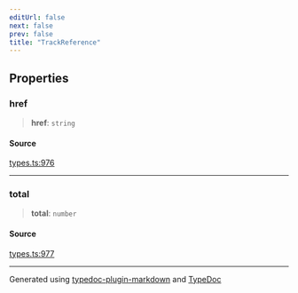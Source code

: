```yaml
---
editUrl: false
next: false
prev: false
title: "TrackReference"
---
```


## Properties

### href

> **href**: `string`

#### Source

[types.ts:976](https://github.com/fostertheweb/spotify-web-sdk/blob/e412602/src/types.ts#L976)

***

### total

> **total**: `number`

#### Source

[types.ts:977](https://github.com/fostertheweb/spotify-web-sdk/blob/e412602/src/types.ts#L977)

***

Generated using [typedoc-plugin-markdown](https://www.npmjs.com/package/typedoc-plugin-markdown) and [TypeDoc](https://typedoc.org/)
